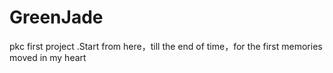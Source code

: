 # GreenJade
pkc first project .Start from here，till the end of time，for the first memories moved in my heart

